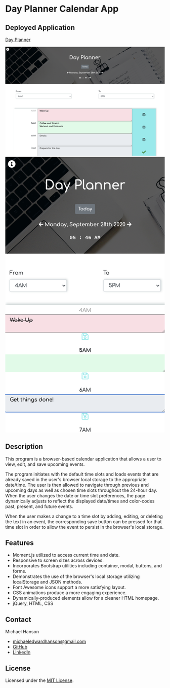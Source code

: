 # Day Planner Calendar App

## Deployed Application 

[Day Planner](https://mhans003.github.io/calendarapp/)

![Screenshot of Day Planner](./assets/images/appshot.jpg)
![Second screenshot of Day Planner](./assets/images/appshot2.jpg)

## Description 

This program is a browser-based calendar application that allows a user to view, edit, and save upcoming events. 

The program initiates with the default time slots and loads events that are already saved in the user's browser local storage to the appropriate date/time. The user is then allowed to navigate through previous and upcoming days as well as chosen time slots throughout the 24-hour day. When the user changes the date or time slot preferences, the page dynamically adjusts to reflect the displayed date/times and color-codes past, present, and future events. 

When the user makes a change to a time slot by adding, editing, or deleting the text in an event, the corresponding save button can be pressed for that time slot in order to allow the event to persist in the browser's local storage.  

## Features

* Moment.js utilized to access current time and date. 
* Responsive to screen sizes across devices. 
* Incorporates Bootstrap utilities including container, modal, buttons, and forms. 
* Demonstrates the use of the browser's local storage utilizing localStorage and JSON methods. 
* Font Awesome icons support a more satisfying layout. 
* CSS animations produce a more engaging experience. 
* Dynamically-produced elements allow for a cleaner HTML homepage. 
* jQuery, HTML, CSS

## Contact

Michael Hanson
* michaeledwardhanson@gmail.com
* [GitHub](https://github.com/mhans003)
* [LinkedIn](https://www.linkedin.com/in/michaeledwardhanson/)

## License 

Licensed under the [MIT License](./LICENSE.txt).